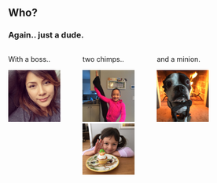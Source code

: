 <h2 class="muted">Who?</h2>

### Again.. just a dude. <!-- .element: class="fragment" -->

<div style="display: flex;">
  <div class="fragment" style="flex: .3;">
    <p>With a boss..</p>
    <img class="noborder" src="/images/liz2.jpg" alt="" style="width: 70%;">
  </div>
  <div class="fragment" style="flex: .3;">
    <p>two chimps..</p>
    <img class="noborder" src="/images/izzy.jpg" alt="" style="width: 70%;">
    <img class="noborder" src="/images/emma.jpg" alt="" style="width: 70%;">
  </div>
  <div class="fragment" style="flex: .3;">
    <p>and a minion.</p>
    <img class="noborder" src="/images/marco.jpg" alt="" style="width: 70%;">
  </div>
</div>
